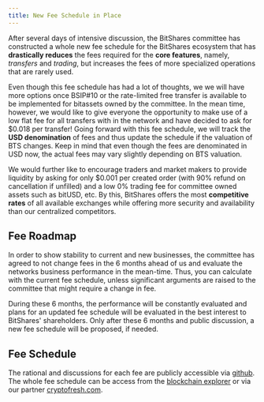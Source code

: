 ```yaml
---
title: New Fee Schedule in Place
---
```


After several days of intensive discussion, the BitShares committee has constructed a whole new fee schedule for the BitShares ecosystem that has **drastically reduces** the fees required for the **core features**, namely, *transfers* and *trading*, but increases the fees of more specialized operations that are rarely used.

Even though this fee schedule has had a lot of thoughts, we we will have more options once BSIP#10 or the rate-limited free transfer is available to be implemented for bitassets owned by the committee. In the mean time, however, we would like to give everyone the opportunity to make use of a low flat fee for all transfers with in the network and have decided to ask for $0.018 per transfer! Going forward with this fee schedule, we will track the **USD denomination** of fees and thus update the schedule if the valuation of BTS changes. Keep in mind that even though the fees are denominated in USD now, the actual fees may vary slightly depending on BTS valuation.

We would further like to encourage traders and market makers to provide liquidity by asking for only $0.001 per created order (with 90% refund on cancellation if unfilled) and a low 0% trading fee for committee owned assets such as bitUSD, etc. By this, BitShares offers the most **competitive rates** of all available exchanges while offering more security and availability than our centralized competitors.

Fee Roadmap
-----------

In order to show stability to current and new businesses, the committee has agreed to not change fees in the 6 months ahead of us and evaluate the networks business performance in the mean-time. Thus, you can calculate with the current fee schedule, unless significant arguments are raised to the committee that might require a change in fee.

During these 6 months, the performance will be constantly evaluated and plans for an updated fee schedule will be evaluated in the best interest to BitShares' shareholders. Only after these 6 months and public discussion, a new fee schedule will be proposed, if needed.

Fee Schedule
------------

The rational and discussions for each fee are publicly accessible via [github](https://github.com/BitShares-Committee/Instructions/blob/master/usd-denominated-fees/config.py). The whole fee schedule can be access from the [blockchain explorer](https://bitshares.org/wallet/#/explorer/fees) or via our partner [cryptofresh.com](http://cryptofresh.com/fees?asset=USD).
